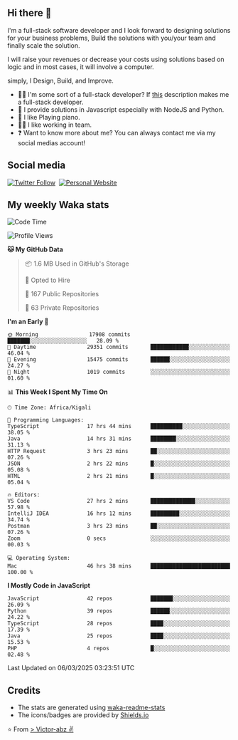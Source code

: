 ## Hi there 👋
I'm a full-stack software developer and I look forward to designing solutions for your business problems, Build the solutions with you/your team and finally scale the solution.

I will raise your revenues or decrease your costs using solutions based on logic and in most cases, it will involve a computer.

simply, I Design, Build, and Improve.

- 👨‍💻 I'm some sort of a full-stack developer? If [this](https://www.w3schools.com/whatis/whatis_fullstack.asp) description makes me a full-stack developer.
- 🌱 I provide solutions in Javascript especially with NodeJS and Python. 
- 🎹 I like Playing piano.
- 👯‍♀️ I like working in team.
- ❓ Want to know more about me? You can always contact me via my social medias account!

## Social media
[![Twitter Follow](https://img.shields.io/twitter/follow/vicky_abz?color=%231DA1F2&label=Twitter&style=for-the-badge&logo=twitter&logoColor=ffffff)](https://twitter.com/vicky_abz)
‎‎ [![Personal Website](https://img.shields.io/static/v1?label=visit&message=victor-abz.com&color=%235F021F&style=for-the-badge)](https://victor-abz.com/)

## My weekly Waka stats
<!--START_SECTION:waka-->
![Code Time](http://img.shields.io/badge/Code%20Time-1%2C223%20hrs%201%20min-blue)

![Profile Views](http://img.shields.io/badge/Profile%20Views-0-blue)

**🐱 My GitHub Data** 

> 📦 1.6 MB Used in GitHub's Storage 
 > 
> 💼 Opted to Hire
 > 
> 📜 167 Public Repositories 
 > 
> 🔑 63 Private Repositories 
 > 
**I'm an Early 🐤** 

```text
🌞 Morning                17908 commits       ███████░░░░░░░░░░░░░░░░░░   28.09 % 
🌆 Daytime                29351 commits       ████████████░░░░░░░░░░░░░   46.04 % 
🌃 Evening                15475 commits       ██████░░░░░░░░░░░░░░░░░░░   24.27 % 
🌙 Night                  1019 commits        ░░░░░░░░░░░░░░░░░░░░░░░░░   01.60 % 
```


📊 **This Week I Spent My Time On** 

```text
🕑︎ Time Zone: Africa/Kigali

💬 Programming Languages: 
TypeScript               17 hrs 44 mins      ██████████░░░░░░░░░░░░░░░   38.05 % 
Java                     14 hrs 31 mins      ████████░░░░░░░░░░░░░░░░░   31.13 % 
HTTP Request             3 hrs 23 mins       ██░░░░░░░░░░░░░░░░░░░░░░░   07.26 % 
JSON                     2 hrs 22 mins       █░░░░░░░░░░░░░░░░░░░░░░░░   05.08 % 
HTML                     2 hrs 21 mins       █░░░░░░░░░░░░░░░░░░░░░░░░   05.04 % 

🔥 Editors: 
VS Code                  27 hrs 2 mins       ██████████████░░░░░░░░░░░   57.98 % 
IntelliJ IDEA            16 hrs 12 mins      █████████░░░░░░░░░░░░░░░░   34.74 % 
Postman                  3 hrs 23 mins       ██░░░░░░░░░░░░░░░░░░░░░░░   07.26 % 
Zoom                     0 secs              ░░░░░░░░░░░░░░░░░░░░░░░░░   00.03 % 

💻 Operating System: 
Mac                      46 hrs 38 mins      █████████████████████████   100.00 % 
```

**I Mostly Code in JavaScript** 

```text
JavaScript               42 repos            ███████░░░░░░░░░░░░░░░░░░   26.09 % 
Python                   39 repos            ██████░░░░░░░░░░░░░░░░░░░   24.22 % 
TypeScript               28 repos            ████░░░░░░░░░░░░░░░░░░░░░   17.39 % 
Java                     25 repos            ████░░░░░░░░░░░░░░░░░░░░░   15.53 % 
PHP                      4 repos             █░░░░░░░░░░░░░░░░░░░░░░░░   02.48 % 
```




 Last Updated on 06/03/2025 03:23:51 UTC
<!--END_SECTION:waka-->

## Credits
- The stats are generated using [waka-readme-stats](https://github.com/anmol098/waka-readme-stats)
- The icons/badges are provided by [Shields.io](https://shields.io/)

⭐️ From [> Victor-abz ✌](https://victor-abz.com/)
